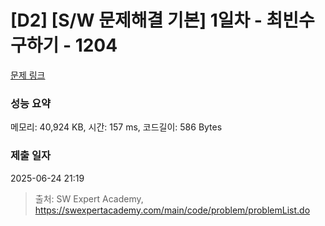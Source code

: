 # [D2] [S/W 문제해결 기본] 1일차 - 최빈수 구하기 - 1204 

[문제 링크](https://swexpertacademy.com/main/code/problem/problemDetail.do?contestProbId=AV13zo1KAAACFAYh) 

### 성능 요약

메모리: 40,924 KB, 시간: 157 ms, 코드길이: 586 Bytes

### 제출 일자

2025-06-24 21:19



> 출처: SW Expert Academy, https://swexpertacademy.com/main/code/problem/problemList.do